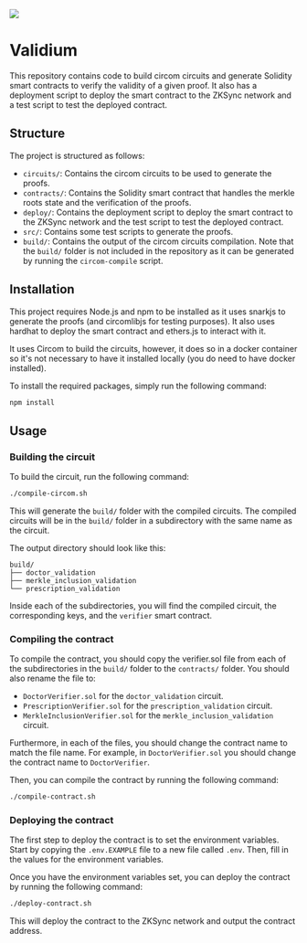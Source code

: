 ![](https://i.imgur.com/P0aqOMI.jpg)

# Validium

This repository contains code to build circom circuits and generate Solidity smart contracts to verify the validity of a given proof. It also has a deployment script to deploy the smart contract to the ZKSync network and a test script to test the deployed contract.

## Structure

The project is structured as follows:

- `circuits/`: Contains the circom circuits to be used to generate the proofs.
- `contracts/`: Contains the Solidity smart contract that handles the merkle roots state and the verification of the proofs.
- `deploy/`: Contains the deployment script to deploy the smart contract to the ZKSync network and the test script to test the deployed contract.
- `src/`: Contains some test scripts to generate the proofs.
- `build/`: Contains the output of the circom circuits compilation. Note that the `build/` folder is not included in the repository as it can be generated by running the `circom-compile` script.

## Installation

This project requires Node.js and npm to be installed as it uses snarkjs to generate the proofs (and circomlibjs for testing purposes). It also uses hardhat to deploy the smart contract and ethers.js to interact with it.

It uses Circom to build the circuits, however, it does so in a docker container so it's not necessary to have it installed locally (you do need to have docker installed).

To install the required packages, simply run the following command:

```bash
npm install
```

## Usage

### Building the circuit

To build the circuit, run the following command:

```bash
./compile-circom.sh
```

This will generate the `build/` folder with the compiled circuits. The compiled circuits will be in the `build/` folder in a subdirectory with the same name as the circuit.

The output directory should look like this:

```
build/
├── doctor_validation
├── merkle_inclusion_validation
└── prescription_validation
```

Inside each of the subdirectories, you will find the compiled circuit, the corresponding keys, and the `verifier` smart contract.

### Compiling the contract

To compile the contract, you should copy the verifier.sol file from each of the subdirectories in the `build/` folder to the `contracts/` folder. You should also rename the file to:

- `DoctorVerifier.sol` for the `doctor_validation` circuit.
- `PrescriptionVerifier.sol` for the `prescription_validation` circuit.
- `MerkleInclusionVerifier.sol` for the `merkle_inclusion_validation` circuit.

Furthermore, in each of the files, you should change the contract name to match the file name. For example, in `DoctorVerifier.sol` you should change the contract name to `DoctorVerifier`.

Then, you can compile the contract by running the following command:

```bash
./compile-contract.sh
```

### Deploying the contract

The first step to deploy the contract is to set the environment variables. Start by copying the `.env.EXAMPLE` file to a new file called `.env`. Then, fill in the values for the environment variables.

Once you have the environment variables set, you can deploy the contract by running the following command:

```bash
./deploy-contract.sh
```

This will deploy the contract to the ZKSync network and output the contract address.